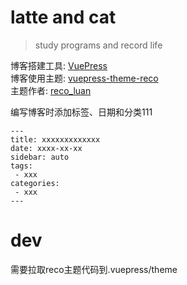 # latte and cat

> study programs and record life

博客搭建工具: [VuePress](https://vuepress.vuejs.org/zh/)  
博客使用主题: [vuepress-theme-reco](https://vuepress-theme-reco.recoluan.com/)  
主题作者: [reco_luan](https://github.com/recoluan)

编写博客时添加标签、日期和分类111
```
---
title: xxxxxxxxxxxxx
date: xxxx-xx-xx
sidebar: auto
tags:
 - xxx
categories:
 - xxx
---
```

# dev

需要拉取reco主题代码到.vuepress/theme